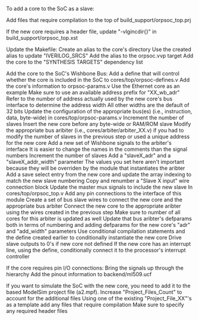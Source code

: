 To add a core to the SoC as a slave:

Add files that require compilation to the top of build_support/orpsoc_top.prj

If the new core requires a header file, update "-vlgincdir{}" in build_support/orpsoc_top.xst

Update the Makefile:
	Create an alias to the core's directory
	Use the created alias to update "IVERILOG_SRCS"
    Add the alias to the orpsoc.vvp target
	Add the core to the "SYNTHESIS TARGETS" dependency list

Add the core to the SoC's Wishbone Bus:
    Add a define that will control whether the core is included in the SoC to cores/top/orpsoc-defines.v
	Add the core's information to orpsoc-params.v
        Use the Ethernet core as an example
        Make sure to use an available address prefix for "XX_wb_adr"
        Refer to the number of address actually used by the new core's bus interface to determine the address width
        All other widths are the default of 32 bits
	Update the configuration of the appropriate bus(es) (i.e., instruction, data, byte-wide) in cores/top/orpsoc-params.v
        Increment the number of slaves
        Insert the new core before any byte-wide or RAM/ROM slave
    Modify the appropriate bus aribiter  (i.e., cores/arbiter/arbiter_XX.v) if you had to modify the number of slaves in the previous step or used a unique address for the new core
        Add a new set of Wishbone signals to the arbiter's interface
            It is easier to change the names in the comments than the signal numbers
        Increment the number of slaves
        Add a "slaveX_adr" and a "slaveX_addr_width" parameter
            The values you set here aren't important because they will be overriden by the module that instantiates the aribter
        Add a save select entry from the new core and update the array indexing to match the new slave numbering
        Copy and renumber a "Slave X input" wire connection block
        Update the master mux signals to include the new slave
	In cores/top/orpsoc_top.v
        Add any pin connections to the interface of this module
        Create a set of bus slave wires to connect the new core and the appropriate bus arbiter
        Connect the new core to the appropriate aribter using the wires created in the previous step
            Make sure to number of all cores for this arbiter is updated as well
        Update that bus aribter's defparams both in terms of numbering and adding defparams for the new core's "adr" and "add_width" parameters
        Use conditional compilation statements and the define created earlier to conditionally instantiate the new core
            Drive slave outputs to 0's if new core not defined
        If the new core has an interrupt line, using the define, conditionally connect it to the processor's interrupt controller

If the core requires pin I/O connections:
	Bring the signals up through the hierarchy
	Add the pinout information to backend/ml509.ucf

 If you want to simulate the SoC with the new core, you need to add it to the based ModelSim project file (a2.mpf).
	Increase "Project_Files_Count" to account for the additional files
	Using one of the existing "Project_File_XX"'s as a template add any files that require compilation
		Make sure to specify any required header files

